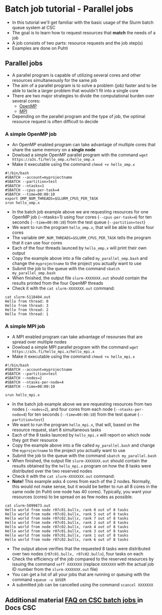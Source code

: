 # Batch job tutorial - Parallel jobs

- In this tutorial we'll get familiar with the basic usage of the Slurm batch queue system at CSC
- The goal is to learn how to request resources that **match** the needs of a job  
- A job consists of two parts: resource requests and the job step(s)
- Examples are done on Puhti 

## Parallel jobs
- A parallel program is capable of utilizing several cores and other resources simultaneously for the same job
- The aim of a parallel program is to solve a problem (job) faster and to be able to tacle a larger problem that wouldn't fit into a single core
- There are two major strategies to divide the computational burden over several cores:
  - [OpenMP](https://e-learn.csc.fi/pluginfile.php/3007/mod_resource/content/1/09-OpenMP-intro.pdf) 
  - [MPI](https://e-learn.csc.fi/pluginfile.php/2997/mod_resource/content/1/04-intro-to-mpi.pdf)
- Depending on the parallel program and the type of job, the optimal resource request is often difficult to decide

### A simple OpenMP job
- An OpenMP enabled program can take advantage of multiple cores that share the same memory on a **single node** 
- Dowload a simple OpenMP parallel program with the command `wget https://a3s.fi/hello_omp.x/hello_omp.x`
- Make it executable using the command `chmod +x hello_omp.x` 

```text
#!/bin/bash
#SBATCH --account=myprojectname
#SBATCH --partition=test
#SBATCH --ntasks=1
#SBATCH --cpus-per-task=4
#SBATCH --time=00:00:10
export OMP_NUM_THREADS=$SLURM_CPUS_PER_TASK
srun hello_omp.x
```
- In the batch job example above we are requesting resources for one OpenMP job (--ntasks=1) using four cores (`--cpus-per-task=4`) for ten seconds (`--time=00:00:10`) from the test queue (`--partition=test`)
- We want to run the program `hello_omp.x`, that will be able to utilise four cores
- The variable `OMP_NUM_THREADS=$SLURM_CPUS_PER_TASK` tells the program that it can use four cores   
- Each of the four threads launced by `hello_omp.x` will print their own output 
- Copy the example above into a file called `my_parallel_omp.bash` and change the `myprojectname` to the project you actually want to use
- Submit the job to the queue with the command `sbatch my_parallel_omp.bash`
- When finished, the output file `slurm-XXXXXXX.out` should contain the results printed from the four OpenMP threads 
- Check it with the `cat slurm-XXXXXXX.out` command:

```text
cat slurm-5118404.out
Hello from thread: 0
Hello from thread: 3
Hello from thread: 2
Hello from thread: 1
```

### A simple MPI job
- A MPI enabled program can take advantage of resourses that are spread over multiple nodes 
- Dowload a simple MPI parallel program with the command 
  `wget https://a3s.fi/hello_mpi.x/hello_mpi.x`
- Make it executable using the command `chmod +x hello_mpi.x` 

```text
#!/bin/bash
#SBATCH --account=myprojectname
#SBATCH --partition=test
#SBATCH --nodes=2
#SBATCH --ntasks-per-node=4
#SBATCH --time=00:00:10

srun hello_mpi.x
```

- In the batch job example above we are requesting resources from two nodes (`--nodes=2`), and four cores from each node (`--ntasks-per-node=4`) for ten seconds (`--time=00:00:10`) from the test queue (`--partition=test`)
- We want to run the program `hello_mpi.x`, that will, based on the resource request, start 8 simultaneous tasks  
- Each of the 8 tasks launced by `hello_mpi.x` will report on which node they got their resource 
- Copy the example above into a file called `my_parallel.bash` and change the `myprojectname` to the project you actually want to use
- Submit the job to the queue with the command `sbatch my_parallel.bash`
- When finished, the output file `slurm-XXXXXXX.out` should contain the results obtained by the `hello_mpi.x` program on how the 8 tasks were distributed over the two reserved nodes
- Check it with the `cat slurm-XXXXXXX.out` command:
- **Note!** This example asks 4 cores from each of the 2 nodes. Normally, this would not make sense, but it would be better to run all 8 cores in the same node (in Puhti one node has 40 cores). Typically, you want your resources (cores) to be spread on as few nodes as possible.
```text
cat slurm-5099873.out
Hello world from node r07c01.bullx, rank 0 out of 8 tasks
Hello world from node r07c02.bullx, rank 5 out of 8 tasks
Hello world from node r07c02.bullx, rank 7 out of 8 tasks
Hello world from node r07c01.bullx, rank 2 out of 8 tasks
Hello world from node r07c02.bullx, rank 4 out of 8 tasks
Hello world from node r07c01.bullx, rank 3 out of 8 tasks
Hello world from node r07c01.bullx, rank 1 out of 8 tasks
Hello world from node r07c02.bullx, rank 6 out of 8 tasks
```
- The output above verifies that the requested 8 tasks were distributed over two nodes (`r07c01.bullx, r07c02.bullx`), four tasks on each
- Check the efficiency of the job compared to the reserved resources by issuing the command `seff XXXXXXX` (replace `XXXXXXX` with the actual  job ID number from the `slurm-XXXXXXX.out` file)
- You can get a list of all your jobs that are running or queuing with the command `squeue -u $USER`
- A submitted job can be cancelled using the command `scancel XXXXXXX` 

## Additional material [FAQ on CSC batch jobs ](https://docs.csc.fi/support/faq/#batch-jobs) in Docs CSC
